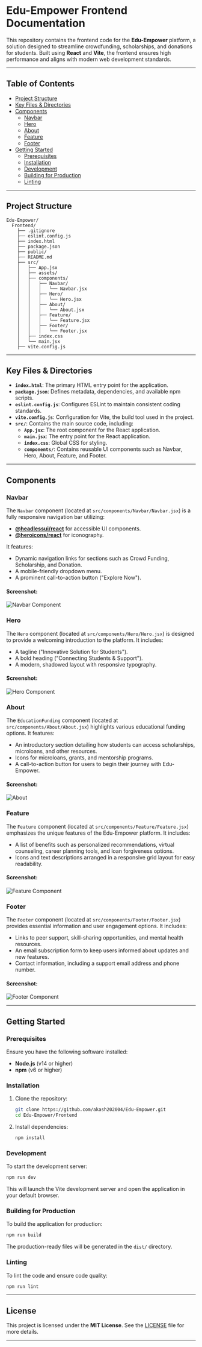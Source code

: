 
# Edu-Empower Frontend Documentation

This repository contains the frontend code for the **Edu-Empower** platform, a solution designed to streamline crowdfunding, scholarships, and donations for students. Built using **React** and **Vite**, the frontend ensures high performance and aligns with modern web development standards.

---

## Table of Contents

- [Project Structure](#project-structure)
- [Key Files & Directories](#key-files--directories)
- [Components](#components)
  - [Navbar](#navbar)
  - [Hero](#hero)
  - [About](#About)
  - [Feature](#feature)
  - [Footer](#footer)
- [Getting Started](#getting-started)
  - [Prerequisites](#prerequisites)
  - [Installation](#installation)
  - [Development](#development)
  - [Building for Production](#building-for-production)
  - [Linting](#linting)

---

## Project Structure

```plaintext
Edu-Empower/
  Frontend/
    ├── .gitignore
    ├── eslint.config.js
    ├── index.html
    ├── package.json
    ├── public/
    ├── README.md
    ├── src/
    │   ├── App.jsx
    │   ├── assets/
    │   ├── components/
    │   │   ├── Navbar/
    │   │   │   └── Navbar.jsx
    │   │   ├── Hero/
    │   │   │   └── Hero.jsx
    │   │   ├── About/
    │   │   │   └── About.jsx
    │   │   ├── Feature/
    │   │   │   └── Feature.jsx
    │   │   ├── Footer/
    │   │   │   └── Footer.jsx
    │   ├── index.css
    │   └── main.jsx
    ├── vite.config.js
```

---

## Key Files & Directories

- **`index.html`**: The primary HTML entry point for the application.
- **`package.json`**: Defines metadata, dependencies, and available npm scripts.
- **`eslint.config.js`**: Configures ESLint to maintain consistent coding standards.
- **`vite.config.js`**: Configuration for Vite, the build tool used in the project.
- **`src/`**: Contains the main source code, including:
  - **`App.jsx`**: The root component for the React application.
  - **`main.jsx`**: The entry point for the React application.
  - **`index.css`**: Global CSS for styling.
  - **`components/`**: Contains reusable UI components such as Navbar, Hero, About, Feature, and Footer.

---

## Components

### Navbar
The `Navbar` component (located at `src/components/Navbar/Navbar.jsx`) is a fully responsive navigation bar utilizing:
- **[@headlessui/react](https://headlessui.dev/)** for accessible UI components.
- **[@heroicons/react](https://heroicons.com/)** for iconography.

It features:
- Dynamic navigation links for sections such as Crowd Funding, Scholarship, and Donation.
- A mobile-friendly dropdown menu.
- A prominent call-to-action button ("Explore Now").

#### Screenshot:
![Navbar Component](public/assets/screenshots/Navbar.png)

### Hero
The `Hero` component (located at `src/components/Hero/Hero.jsx`) is designed to provide a welcoming introduction to the platform. It includes:
- A tagline ("Innovative Solution for Students").
- A bold heading ("Connecting Students & Support").
- A modern, shadowed layout with responsive typography.

#### Screenshot:
![Hero Component](public/assets/screenshots/Hero.png)

### About
The `EducationFunding` component (located at `src/components/About/About.jsx`) highlights various educational funding options. It features:
- An introductory section detailing how students can access scholarships, microloans, and other resources.
- Icons for microloans, grants, and mentorship programs.
- A call-to-action button for users to begin their journey with Edu-Empower.

#### Screenshot:
![About](public/assets/screenshots/About.png)

### Feature
The `Feature` component (located at `src/components/Feature/Feature.jsx`) emphasizes the unique features of the Edu-Empower platform. It includes:
- A list of benefits such as personalized recommendations, virtual counseling, career planning tools, and loan forgiveness options.
- Icons and text descriptions arranged in a responsive grid layout for easy readability.

#### Screenshot:
![Feature Component](public/assets/screenshots/Feature.png)

### Footer
The `Footer` component (located at `src/components/Footer/Footer.jsx`) provides essential information and user engagement options. It includes:
- Links to peer support, skill-sharing opportunities, and mental health resources.
- An email subscription form to keep users informed about updates and new features.
- Contact information, including a support email address and phone number.

#### Screenshot:
![Footer Component](public/assets/screenshots/Footer.png)

---

## Getting Started

### Prerequisites
Ensure you have the following software installed:
- **Node.js** (v14 or higher)
- **npm** (v6 or higher)

### Installation
1. Clone the repository:
   ```sh
   git clone https://github.com/akash202004/Edu-Empower.git
   cd Edu-Empower/Frontend
   ```

2. Install dependencies:
   ```sh
   npm install
   ```

### Development
To start the development server:
```sh
npm run dev
```
This will launch the Vite development server and open the application in your default browser.

### Building for Production
To build the application for production:
```sh
npm run build
```
The production-ready files will be generated in the `dist/` directory.

### Linting
To lint the code and ensure code quality:
```sh
npm run lint
```

---

## License
This project is licensed under the **MIT License**. See the [LICENSE](LICENSE) file for more details.

---
